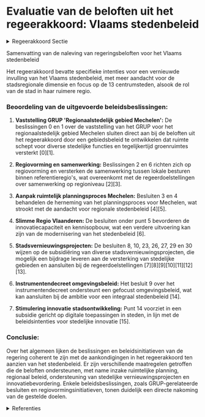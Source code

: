# Evaluatie van de beloften uit het regeerakkoord: Vlaams stedenbeleid

<details>
        <summary>Regeerakkoord Sectie </summary>
        <p>2.2.7 Vernieuwde invulling Vlaams stedenbeleid Binnen het instrumentarium van het Stedenbeleid wordt meer aandacht ontwik-keld voor de stadsregionale dimensie. Hierbij houden we de focus op de 13 centrumsteden, maar bekijken we ook de rol van de stad in haar ruimere regio. </p>
        </details> 

Samenvatting van de naleving van regeringsbeloften voor het Vlaams stedenbeleid

Het regeerakkoord bevatte specifieke intenties voor een vernieuwde invulling van het Vlaams stedenbeleid, met meer aandacht voor de stadsregionale dimensie en focus op de 13 centrumsteden, alsook de rol van de stad in haar ruimere regio.

### Beoordeling van de uitgevoerde beleidsbeslissingen:

1. **Vaststelling GRUP 'Regionaalstedelijk gebied Mechelen':** De beslissingen 0 en 1 over de vaststelling van het GRUP voor het regionaalstedelijk gebied Mechelen sluiten direct aan bij de beloften uit het regeerakkoord door een gebiedsbeleid te ontwikkelen dat ruimte schept voor diverse stedelijke functies en tegelijkertijd groenruimtes versterkt \[0\]\[1\].

2. **Regiovorming en samenwerking:** Beslissingen 2 en 6 richten zich op regiovorming en versterken de samenwerking tussen lokale besturen binnen referentieregio's, wat overeenkomt met de regeerdoelstellingen over samenwerking op regioniveau \[2\]\[3\].

3. **Aanpak ruimtelijk planningsproces Mechelen:** Besluiten 3 en 4 behandelen de herneming van het planningsproces voor Mechelen, wat strookt met de aandacht voor regionale stedenbeleid \[4\]\[5\].

4. **Slimme Regio Vlaanderen:** De besluiten onder punt 5 bevorderen de innovatiecapaciteit en kennisopbouw, wat een verdere uitvoering kan zijn van de modernisering van het stedenbeleid \[6\].

5. **Stadsvernieuwingsprojecten:** De besluiten 8, 10, 23, 26, 27, 29 en 30 wijzen op de subsidiëring van diverse stadsvernieuwingsprojecten, die mogelijk een bijdrage leveren aan de versterking van stedelijke gebieden en aansluiten bij de regeerdoelstellingen \[7\]\[8\]\[9\]\[10\]\[11\]\[12\]\[13\].

6. **Instrumentendecreet omgevingsbeleid:** Het besluit 9 over het instrumentendecreet ondersteunt een gefocust omgevingsbeleid, wat kan aansluiten bij de ambitie voor een integraal stedenbeleid \[14\].

7. **Stimulering innovatie stadsontwikkeling:** Punt 14 voorziet in een subsidie gericht op digitale toepassingen in steden, in lijn met de beleidsintenties voor stedelijke innovatie \[15\].

### Conclusie:

Over het algemeen lijken de beslissingen en beleidsinitiatieven van de regering coherent te zijn met de aankondigingen in het regeerakkoord ten aanzien van het stedenbeleid. Er zijn verschillende maatregelen getroffen die de beloften ondersteunen, met name inzake ruimtelijke planning, regionaal beleid, ondersteuning van stedelijke vernieuwingsprojecten en innovatiebevordering. Enkele beleidsbeslissingen, zoals GRUP-gerelateerde besluiten en regiovormingsinitiatieven, tonen duidelijk een directe nakoming van de gestelde doelen.

<details>
        <summary>Referenties </summary>
        \[0\]: Vaststelling gewestelijk ruimtelijk uitvoeringsplan ‘Regionaalstedelijk gebied Mechelen’ Ontwerpbesluit van de Vlaamse Regering houdende de definitieve vaststelling van het van gewestelijk ruimtelijk uitvoeringsplan ‘Regionaalstedelijk gebied Mechelen’  Na advies van de Raad van State beslist de Vlaamse Regering tot definitieve vaststelling van het gewestelijk ruimtelijk uitvoeringsplan (GRUP) ‘Regionaalstedelijk gebied Mechelen’. Het geïntegreerde planningsproces heeft als doelstelling het realiseren van een stedelijk gebiedsbeleid, waarbij ruimte wordt gecreëerd voor bedrijvigheid, wonen en andere stedelijke functies. Tegelijk wordt ook sterk ingezet op de versterking van het groenblauwe netwerk door het creëren en uitbreiden van stads(rand)bossen en het behouden en verder versterken van groene ruimtes in de geplande nieuwe ontwikkelingen. Ook duurzame mobiliteit vormt een belangrijk aandachtspunt in dit plan.

\[1\]: Vaststelling gewestelijk ruimtelijk uitvoeringsplan ‘Regionaalstedelijk gebied Mechelen’ Voorontwerp van besluit van de Vlaamse Regering houdende de definitieve vaststelling van het van gewestelijk ruimtelijk uitvoeringsplan ‘Regionaalstedelijk gebied Mechelen’  De Vlaamse Regering  beslist principieel tot definitieve vaststelling van het gewestelijk ruimtelijk uitvoeringsplan (GRUP) ‘Regionaalstedelijk gebied Mechelen’. Het geïntegreerde planningsproces heeft als doelstelling het realiseren van een stedelijk gebiedsbeleid, waarbij ruimte wordt gecreëerd voor bedrijvigheid, wonen en andere stedelijke functies. Tegelijk wordt ook sterk ingezet op de versterking van het groenblauwe netwerk door het creëren en uitbreiden van stads(rand)bossen en het behouden en verder versterken van groene ruimtes in de geplande nieuwe ontwikkelingen. Ook duurzame mobiliteit vormt een belangrijk aandachtspunt in dit plan. Over dit GRUP wordt het advies ingewonnen van de Raad van State.

\[2\]: Regiovorming met intergemeentelijke en bovenlokale samenwerking   Zoals beschreven in het regeerakkoord wil de Vlaamse Regering inzetten op regiovorming die van onderuit wordt opgebouwd en wordt gedragen door de lokale besturen, met de burgemeesters als spil. In samenspraak met de lokale besturen wil de Vlaamse Regering toewerken naar een 13-tal referentieregio's waarbinnen alle vormen van intergemeentelijke en bovenlokale samenwerking kunnen plaatsvinden. Ze keurt daarvoor  de nota goed met de principes en keuzes hierover. Over deze nota wordt het advies ingewonnen van de VVSG.

\[3\]: Regiovorming: afbakening referentieregio’s en vervolgtraject   Een efficiënte, slagkrachtige, transparante, burgergerichte en toegankelijke overheid is de basis voor het creëren van welvaart, welzijn en vertrouwen bij de Vlaamse burger. Heel wat ontwikkelingen laten zich niet vangen binnen de bestuurlijke grenzen van één lokaal bestuur en/of binnen een uniforme aanpak vanuit de Vlaamse overheid. Daarom zijn lokale bestuurders meer en meer uitdagingen gaan benaderen vanuit een bovenlokale bril. In dit kader wil de Vlaamse Regering inzetten op regiovorming die van onderuit wordt opgebouwd en gedragen door de lokale besturen , waarbij de burgemeesters de spil vormen. Op 9 oktober 2020 keurde de Vlaamse Regering hierover al een kadernota goed, die de visie op regiovorming weergeeft en de verdere aanpak schetst voor deze regeerperiode. In dit kader keurt ze nu, na  adviezen van de VVSG, de provinciegouverneurs en de Vlaamse ministers, de definitieve afbakening van 17 referentieregio's goed en stelt ze het vervolgtraject vast. Die referentieregio’s worden het afstemmingsniveau voor alle vormen van intergemeentelijke en bovenlokale samenwerking.

\[4\]: Ruimtelijk planningsproces regionaalstedelijk gebied Mechelen   

\[5\]: Opstart geïntegreerd planningsproces gewestelijk ruimtelijk uitvoeringsplan ‘regionaalstedelijk gebied Mechelen’   De Vlaamse Regering keurt de opstart goed van het geïntegreerd planningsproces gewestelijk ruimtelijk uitvoeringsplan ‘regionaalstedelijk gebied Mechelen’. Het gaat grotendeels om een herneming van het oorspronkelijk goedkeurde gewestelijk RUP uit  2008\. Het planningsproces heeft als doelstelling het realiseren van een stedelijk gebiedsbeleid, waarbij ruimte wordt gecreëerd voor bedrijvigheid, wonen en andere stedelijke functies. Hiernaast wordt ook sterk ingezet op de versterking van het groenblauwe netwerk door het creëren en uitbreiden van stads(rand)bossen en het behouden en verder versterken van groene ruimtes in de geplande nieuwe ontwikkelingen. Duurzame mobiliteit vormt een belangrijk aandachtspunt in dit proces. Het planproces gebeurt in overleg met de lokale besturen en andere betrokken initiatiefnemers. De bevoegde Vlaamse minister zal nu de vereiste adviezen inwinnen, en de bevolking van de betrokken gemeenten informeren en raadplegen over de inhoud van de start- en procesnota.

\[6\]: Plan Vlaamse Veerkracht: Uitbouw Slimme Regio Vlaanderen door samenbrengen innovatiecapaciteit ondernemingen en stimuleren implementatie en kennisopbouw bij lokale besturen Uitbouw Slimme Regio Vlaanderen door het samen brengen van de innovatiecapaciteit van ondernemingen en het stimuleren van implementatie en kennisopbouw bij lokale besturen Twee ontwerpbesluiten van de Vlaamse Regering  In het kader van het Relanceplan Vlaamse Veerkracht kent de Vlaamse Regering 1,2 miljoen euro  steun toe aan het initiatief om bedrijven te verenigen in het kader van Slimme Regio Vlaanderen. Het is de bedoeling om het bedrijfsleven de volgende vier jaar de kans te geven hun krachten te bundelen om innovaties te realiseren en te vermarkten. Ze keurt daarbij de lancering van de oproep 'City of Things 2021' goed en voorziet daarvoor 9 miljoen euro uit de relanceprovisie voor het Fonds voor Innoveren en Ondernemen voor de organisatie van de oproepen naar lokale besturen en 200.000 euro voor het bijbehorende co-creatieve traject. Ze beslist ook tot aanwerving van een projectmanager Slimme Regio Vlaanderen bij VLAIO en voorziet 600.000 euro voor het Fonds voor Innoveren en Ondernemen voor de overheidsopdracht rond de ontwikkeling van een 'smart retail dashboard'.

\[7\]: Conceptsubsidies stadsvernieuwingsprojecten oproep 2023 Ontwerpbesluit van de Vlaamse Regering tot toekenning van conceptsubsidiëring aan stadsvernieuwingsprojecten in het kader van de oproep 2023  De Vlaamse Regering stemt in met het advies, de selectiemotivering en de aanbevelingen van de jury voor de conceptsubsidiëring voor stadsvernieuwingsprojecten in het kader van de oproep 2023. Ze keurt de selectie en subsidiëring goed van volgende vijf projecten: Deinze, Stedelijke mozaïek in de gordel historische stadswal; Gent, Citadelpark casestudy; Oudenaarde, Herontwikkeling van de OLV-Hospitaalsite; Sint-Niklaas, Westerbuurt en Turnhout, Grooten Singel: samen nieuwe paden maken. Elk project krijgt 75.000 euro subsidie.

\[8\]: Conceptsubsidies stadsvernieuwingsprojecten oproep 2022 Ontwerpbesluit van de Vlaamse Regering tot toekenning van conceptsubsidiëring aan stadsvernieuwingsprojecten in het kader van de oproep 2022  De Vlaamse Regering stemt in met het advies van de jury voor de conceptsubsidiëring voor stadsvernieuwingsprojecten in het kader van de oproep 2022 , met de motivering van de jury voor de selectie van de vijf projecten voor conceptsubsidiëring en met de aanbevelingen van de jury. Het gaat om Antwerpen, Sint-Jansplein voor buurt en stad; Gent, Herintroductie van historische waterloop in Kolveniersgang en Blaisantvest; Leuven, Van tuinwijken naar klimaatwijken; Oostende, Westerkwartier als wijk van de toekomst, het belang van de tussenschaal; en Roeselare, Academie +. In totaal wordt er 360.000 euro voorzien.

\[9\]: Projectsubsidiëring stadsvernieuwingsprojecten in het kader van de oproep 2020 Drie ontwerpbesluiten van de Vlaamse Regering  De Vlaamse Regering stemt in met het advies van de jury voor de projectsubsidiëring voor stadsvernieuwingsprojecten  in het kader van de oproep 2020, met de motivering van de jury voor de selectie van de drie projecten voor projectsubsidiëring en met de aanbevelingen van de jury. Het gaat om Antwerpen, Stuivenbergsite (2,6 miljoen euro); Eeklo, Paterskerk en omgeving (2,8 miljoen euro); en Genk, Tuinen van Waterschei (2 miljoen euro).

\[10\]: Verlenging termijn enkele thematische stadsvernieuwingsprojecten 2019 en 2018 Ontwerpbesluit van de Vlaamse regering tot wijziging van het besluit van de Vlaamse regering van 13 december 2019 tot toekenning van een projectsubsidie aan het thematisch stadsvernieuwingsproject ‘Aalst, Buurtvelden en mobiliteitshub Erembodegem’ in het kader van de oproep 2019 ‘Zachte mobiliteit en multimodaliteit’, tot wijziging van het besluit van de Vlaamse regering van 13 december 2019 tot toekenning van een projectsubsidie aan het thematisch stadsvernieuwingsproject ‘Antwerpen, Slimme schakels, de mobiliteitsknooppunten van morgen’ in het kader van de oproep 2019 ‘Zachte mobiliteit en multimodaliteit’, tot wijziging van het besluit van de Vlaamse regering van 13 december 2019 tot toekenning van een projectsubsidie aan het thematisch stadsvernieuwingsproject ‘Geel, Fiets hup!’’ in het kader van de oproep 2019 ‘Zachte mobiliteit en multimodaliteit’, tot wijziging van het besluit van de Vlaamse regering van 13 december 2019 tot toekenning van een projectsubsidie aan het thematisch stadsvernieuwingsproject ‘Gent, Fietsparkeren binnen multimodale mobiliteit’ in het kader van de oproep 2019 ‘Zachte mobiliteit en multimodaliteit’ en tot wijziging van het besluit van de Vlaamse Regering van 21 december 2018 tot toekenning van een projectsubsidie aan het thematische stadsvernieuwingsproject ‘Leuven, Stroom’ in het kader van de oproep ‘Groen en blauw in de stad’ en het besluit van de Vlaamse Regering en het besluit van de Vlaamse Regering van 25 juni 2021 tot wijziging van het voornoemde besluit van de Vlaamse Regering van 21 december 2018  In het kader van de  thematische stadsvernieuwingsprojecten 2019 ‘Zachte mobiliteit en deelmodaliteit’  kende de Vlaamse Regering projectsubsidies toe aan  projecten in de steden Aalst, Antwerpen, Geel en Gent. Door onder meer de coronacrisis, problemen rond personeelsbezetting en rond leveringstermijnen van materialen lopen deze projecten  vertraging  op. De Vlaamse Regering  beslist  daarom de  einddatum van deze vier projecten te verschuiven naar uiterlijk 31 december 2023,  zonder toekenning van bijkomende middelen.  Het thematisch stadsvernieuwingsproject 'Leuven, STROOM' in het kader van de oproep 2018, krijgt een tweede verlenging tot 31 december 2023.

\[11\]: Projectsubsidies oproep stadsvernieuwing 2023 Drie ontwerpbesluiten van de Vlaamse Regering tot toekenning van een projectsubsidie  In het kader van de oproep stadsvernieuwing 2023 stemt de Vlaamse Regering in met het advies, de motivering en de aanbeveling van de jury stadsvernieuwing en kent ze subsidie toe aan drie projecten: Turnhout, Nieuw elan voor de Turnhoutse Parkwijk (2,75 miljoen euro), Halle, Possozplein - De Bres - Leide (2,75 miljoen euro) en Antwerpen, Energiehubs Linkeroever (1,96 miljoen euro).

\[12\]: Conceptsubsidie 5 stadsvernieuwingsprojecten oproep 2021 Ontwerpbesluit van de Vlaamse Regering tot toekenning van concept-subsidiëring aan stadsvernieuwingsprojecten in het kader van de oproep 2021  De Vlaamse Regering stemt in met het advies van de jury voor de selectie van vijf  projecten voor conceptsubsidiëring voor stadsvernieuwingsprojecten in het kader van de oproep 2021. Ze kent conceptsubsidies van telkens 72.000 euro toe aan de volgende projecten:  Aarschot, Aankoop project Schoonhoven; Dendermonde, Ontwikkelingsplan site Krijgshospitaal; Gent, Werk aan de Watersportbaan; Leuven, Sint-Jacobskerk en omgeving als wijkhart voor de benedenstad en Roeselare, Zwerfruimte met potentieel voor verweving en verdichting.

\[13\]: Oproep 2019 voor stadsvernieuwingsprojecten: conceptsubsidies Ontwerpbesluit van de Vlaamse Regering tot toekenning van conceptsubsidiëring aan stadsvernieuwingsprojecten in het kader van de oproep 2019  De Vlaamse Regering stemt in met het advies van de jury voor de conceptsubsidiëring  voor stadsvernieuwingsprojecten in het kader van de oproep 2019, met de motivering van de jury voor de selectie van de zes projecten voor conceptsubsidiëring en met de aanbevelingen van de jury. Het gaat om Brugge: Kaaidistrict, Hasselt: Stadsvernieuwing in het centrum van Hasselt: nieuw leven voor en door leegstaande (overheids)gebouwen, Roeselare: Krottegem,  Sint-Niklaas: Stadslob SVK, Sint-Truiden: Stationsomgeving, en Turnhout: Buurt Otterstraat. Elk project krijgt 60.000 euro subsidie.

\[14\]: Instrumentendecreet omgevingsbeleid   Het Vlaams Regeerakkoord 2014-2019 stelt een omgevingsbeleid voorop vanuit gebiedsgerichte en geïntegreerde realisaties in combinatie met een verbeterd instrumentarium. Na advies van de Raad van State hecht de Vlaamse Regering nu haar definitieve goedkeuring aan het ontwerpdecreet over het realisatiegericht instrumentarium ('instrumentendecreet'). Het zet een logische en noodzakelijke vervolgstap in de bundeling en de afstemming van omgevingsinstrumenten met het oog op ruimtelijke realisaties op het terrein. Het ontwerpdecreet wordt nu ingediend bij het Vlaams Parlement.

\[15\]: Plan Vlaamse Veerkracht: dossiernummer 53 Kenniscentrum Vlaamse Steden: projectsubsidie ‘City Deal – E-inclusion by design’ Ontwerpbesluit van de Vlaamse Regering tot toekenning van een projectsubsidie aan het Kenniscentrum Vlaamse Steden  ​De Vlaamse Regering  kent een projectsubsidie van in totaal 2,89 miljoen euro toe aan het Kenniscentrum Vlaamse Steden voor de periode van 1 maart 2022 tot 31 december 2024, voor het project 'City Deal - E-inclusion by design '. In dit project gaat het Kenniscentrum Vlaamse Steden een samenwerking aan met de 13 centrumsteden en de VGC om gezamenlijk aan de slag te gaan met het thema 'e-inclusieve dienstverlening'. Dit project is onderdeel van het relanceprogramma 'iedereen digitaal'.
        </details> 

